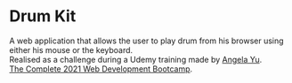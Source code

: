 # Drum Kit

A web application that allows the user to play drum from his browser using either his mouse or the keyboard. <br>
Realised as a challenge during a Udemy training made by [Angela Yu](https://github.com/angelabauer "Angela Yu's Github page"). <br>
[The Complete 2021 Web Development Bootcamp](https://www.udemy.com/the-complete-web-development-bootcamp/ "Udemy Web Development Bootcamp").
